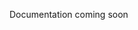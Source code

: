 Documentation coming soon

<!-- ## Plugin API
Reboost plugins are objects with function as properties.
A plugin object can contain five properties - `name`, `setup`, `resolve`,
`load`, `transformContent`, `transformAST`.
Your plugin package should export a function that returns the Reboost plugin compatible object.

### Sample Plugin
Here's an example of a sample plugin, which logs when it starts

```js
// sample-plugin.js
module.exports = function samplePlugin() {
  return {
    setup() {
      console.log(`Sample plugin is starting`);
    }
  }
}

// reboost.js
const { start } = require('reboost');
const samplePlugin = require('./sample-plugin.js');

start({
  entries: [
    ['./src/index.js', './public/dist/bundle.js']
  ],
  plugins: [
    samplePlugin()
  ]
});
```

### All plugin properties
#### `name`
Type: `string`

The name of your plugin.

#### `setup`
Type: `(config: ReboostConfig, app: Koa, router: Router) => void`

Executes when Reboost starts. You can start your services,
add server functionality, or do the initial setup in this function.
The first argument is the configuration options object which is passed
when starting Reboost. The second argument is the [Koa](https://koajs.com/)
app instance used by Reboost. The third argument is a [koa-router](https://github.com/koajs/router) instance used by koa.

#### `resolve`
Type: `(importPath: string, importer: string) => string`

Used to resolve an import path. If your plugin is a resolver or needs
to resolve specific paths, use this hook. The first argument is the path
being used to import a file, the second argument is the absolute path to
the file which is using the import path. This function should return an
absolute path to the file being imported.

#### `load`
Type: `(filePath: string) => { code: string; original?: string; map?: string; }`

Used to load the code of a file. The first argument is the absolute path
to the file which should be loaded. This function should return an object with
one required property and two optional properties. The required property is
`code`, `code` should be a string of JavaScript code, most of the time
made by transforming the original code. The optional properties are `original` and `map`,
if your loaded `code` is transformed, you should set `original` property to the
original source string of the file and `map` to the source map string which maps the
transformations made to the file.

#### `transformContent`
Type: `(sourceCode, filePath) => { code: string; map: string; }`

Used to transform the code as a string. The first argument is the source code of
a file and the second argument is the absolute path to the file from which the source code
is generated. You should do your transformation in this function and return an object with
two properties - `code` and `map`. `code` should be the code which is generated after
your transformations and `map` should be a string of source map which maps all the
transformations made.

#### `transformAST`
Type: `(ast: ASTNode, babel: { traverse: BabelTraverse; types: BabelTypes; }, filePath: string) => void`

Used to transform the AST. The first argument is the AST of the code.
The second argument is an object which includes two properties -
`traverse` - Babel's [traverse function](https://babeljs.io/docs/en/babel-traverse)
and `types` - Babel's [types](https://babeljs.io/docs/en/babel-types). The third
argument is the absolute path to the file from which the AST is generated.

All of these functions can be `async` as well. -->
